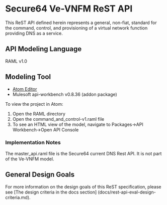 # Secure64 Ve-VNFM ReST API

This ReST API defined herein represents a general, non-fiat, standard
for the command, control, and provisioning of a virtual network
function providing DNS as a service.

## API Modeling Language

RAML v1.0

## Modeling Tool

- [Atom Editor](https://atom.io/)
- Mulesoft api-workbench v0.8.36 (addon package)

To view the project in Atom:

1. Open the RAML directory
2. Open the command_and_control-v1.raml file
3. To see an HTML view of the model, navigate to Packages->API Workbench->Open API Console

### Implementation Notes

The master_api.raml file is the Secure64 current DNS Rest API. It is
not part of the Ve-VNFM model.

## General Design Goals

For more information on the design goals of this ReST specification,
please see [The design criteria in the docs section]
(docs/rest-api-eval-design-criteria.md).
